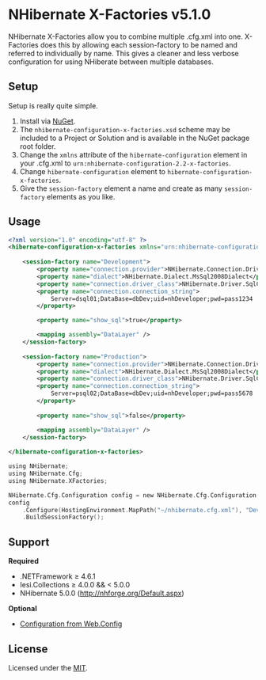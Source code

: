 NHibernate X-Factories v5.1.0
=================================

NHibernate X-Factories allow you to combine multiple .cfg.xml into one. X-Factories does this by allowing each session-factory to be named and referred to individually by name. This gives a cleaner and less verbose configuration for using NHiberate between multiple databases.


Setup
---------

Setup is really quite simple.

1. Install via [NuGet](https://www.nuget.org/packages/NHibernate.XFactories/).
2. The `nhibernate-configuration-x-factories.xsd` scheme may be included to a Project or Solution and is available in the NuGet package root folder.
3. Change the `xmlns` attribute of the `hibernate-configuration` element in your .cfg.xml to `urn:nhibernate-configuration-2.2-x-factories`.
4. Change `hibernate-configuration` element to `hibernate-configuration-x-factories`.
5. Give the `session-factory` element a name and create as many `session-factory` elements as you like.

Usage
---------

~~~ xml
<?xml version="1.0" encoding="utf-8" ?>
<hibernate-configuration-x-factories xmlns="urn:nhibernate-configuration-2.2-x-factories">
	
	<session-factory name="Development">
		<property name="connection.provider">NHibernate.Connection.DriverConnectionProvider</property>
		<property name="dialect">NHibernate.Dialect.MsSql2008Dialect</property>
		<property name="connection.driver_class">NHibernate.Driver.SqlClientDriver</property>
		<property name="connection.connection_string">
			Server=dsql01;DataBase=dbDev;uid=nhDeveloper;pwd=pass1234
		</property>

		<property name="show_sql">true</property>

		<mapping assembly="DataLayer" />
	</session-factory>
	
	<session-factory name="Production">
		<property name="connection.provider">NHibernate.Connection.DriverConnectionProvider</property>
		<property name="dialect">NHibernate.Dialect.MsSql2008Dialect</property>
		<property name="connection.driver_class">NHibernate.Driver.SqlClientDriver</property>
		<property name="connection.connection_string">
			Server=psql02;DataBase=dbDev;uid=nhDeveloper;pwd=pass5678
		</property>
		
		<property name="show_sql">false</property>

		<mapping assembly="DataLayer" />
	</session-factory>
	
</hibernate-configuration-x-factories>
~~~

~~~ c
using NHibernate;
using NHibernate.Cfg;
using NHibernate.XFactories;

NHibernate.Cfg.Configuration config = new NHibernate.Cfg.Configuration();
config
	.Configure(HostingEnvironment.MapPath("~/nhibernate.cfg.xml"), "Development")
	.BuildSessionFactory();
~~~

Support
-----------
**Required**

* .NETFramework ≥ 4.6.1
* Iesi.Collections ≥ 4.0.0 && < 5.0.0
* NHibernate 5.0.0 (http://nhforge.org/Default.aspx)

**Optional**

* [Configuration from Web.Config](https://github.com/roydukkey/NHibernate-X-Factories/wiki/Configuration-from-Web.Config)


License
-----------

Licensed under the [MIT](LICENSE).
